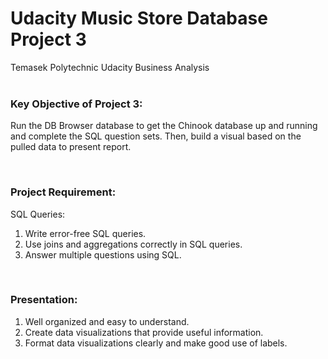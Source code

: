 <h1>Udacity  Music Store Database Project 3</h1>
Temasek Polytechnic Udacity Business Analysis
<br><br>

<h3>Key Objective of Project 3:</h3>
<p>Run the DB Browser database to get the Chinook database up and running and complete the SQL question sets. Then, build a visual based on the pulled data to present report.
</p>
<br>

<h3>Project Requirement:</h3>
<p>SQL Queries:
  <ol>
<li>Write error-free SQL queries.</li>
<li>Use joins and aggregations correctly in SQL queries.</li>
<li>Answer multiple questions using SQL.</li>
  </ol>
</p>
<br>

<h3>Presentation:</h3>
  <ol>
<li>Well organized and easy to understand.</li>
<li>Create data visualizations that provide useful information.</li>
<li>Format data visualizations clearly and make good use of labels.</li>
  </ol>
<br>

